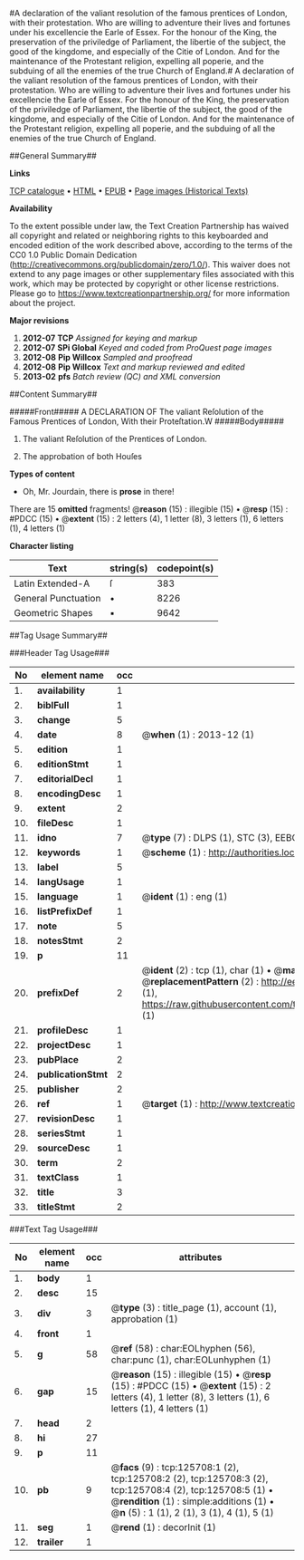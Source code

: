 #A declaration of the valiant resolution of the famous prentices of London, with their protestation. Who are willing to adventure their lives and fortunes under his excellencie the Earle of Essex. For the honour of the King, the preservation of the priviledge of Parliament, the libertie of the subject, the good of the kingdome, and especially of the Citie of London. And for the maintenance of the Protestant religion, expelling all poperie, and the subduing of all the enemies of the true Church of England.#
A declaration of the valiant resolution of the famous prentices of London, with their protestation. Who are willing to adventure their lives and fortunes under his excellencie the Earle of Essex. For the honour of the King, the preservation of the priviledge of Parliament, the libertie of the subject, the good of the kingdome, and especially of the Citie of London. And for the maintenance of the Protestant religion, expelling all poperie, and the subduing of all the enemies of the true Church of England.

##General Summary##

**Links**

[TCP catalogue](http://www.ota.ox.ac.uk/tcp/)  • 
[HTML](http://tei.it.ox.ac.uk/tcp/Texts-HTML/free/A82/A82240.html)  • 
[EPUB](http://tei.it.ox.ac.uk/tcp/Texts-EPUB/free/A82/A82240.epub) • 
[Page images (Historical Texts)](https://historicaltexts.jisc.ac.uk/eebo-99873245e)

**Availability**

To the extent possible under law, the Text Creation Partnership has waived all copyright and related or neighboring rights to this keyboarded and encoded edition of the work described above, according to the terms of the CC0 1.0 Public Domain Dedication (http://creativecommons.org/publicdomain/zero/1.0/). This waiver does not extend to any page images or other supplementary files associated with this work, which may be protected by copyright or other license restrictions. Please go to https://www.textcreationpartnership.org/ for more information about the project.

**Major revisions**

1. __2012-07__ __TCP__ *Assigned for keying and markup*
1. __2012-07__ __SPi Global__ *Keyed and coded from ProQuest page images*
1. __2012-08__ __Pip Willcox__ *Sampled and proofread*
1. __2012-08__ __Pip Willcox__ *Text and markup reviewed and edited*
1. __2013-02__ __pfs__ *Batch review (QC) and XML conversion*

##Content Summary##

#####Front#####
A DECLARATION OF The valiant Reſolution of the Famous Prentices of London, With their Proteſtation.W
#####Body#####

1. The valiant Reſolution of the Prentices of London.

1. The approbation of both Houſes

**Types of content**

  * Oh, Mr. Jourdain, there is **prose** in there!

There are 15 **omitted** fragments! 
 @__reason__ (15) : illegible (15)  •  @__resp__ (15) : #PDCC (15)  •  @__extent__ (15) : 2 letters (4), 1 letter (8), 3 letters (1), 6 letters (1), 4 letters (1)

**Character listing**


|Text|string(s)|codepoint(s)|
|---|---|---|
|Latin Extended-A|ſ|383|
|General Punctuation|•|8226|
|Geometric Shapes|▪|9642|

##Tag Usage Summary##

###Header Tag Usage###

|No|element name|occ|attributes|
|---|---|---|---|
|1.|__availability__|1||
|2.|__biblFull__|1||
|3.|__change__|5||
|4.|__date__|8| @__when__ (1) : 2013-12 (1)|
|5.|__edition__|1||
|6.|__editionStmt__|1||
|7.|__editorialDecl__|1||
|8.|__encodingDesc__|1||
|9.|__extent__|2||
|10.|__fileDesc__|1||
|11.|__idno__|7| @__type__ (7) : DLPS (1), STC (3), EEBO-CITATION (1), PROQUEST (1), VID (1)|
|12.|__keywords__|1| @__scheme__ (1) : http://authorities.loc.gov/ (1)|
|13.|__label__|5||
|14.|__langUsage__|1||
|15.|__language__|1| @__ident__ (1) : eng (1)|
|16.|__listPrefixDef__|1||
|17.|__note__|5||
|18.|__notesStmt__|2||
|19.|__p__|11||
|20.|__prefixDef__|2| @__ident__ (2) : tcp (1), char (1)  •  @__matchPattern__ (2) : ([0-9\-]+):([0-9IVX]+) (1), (.+) (1)  •  @__replacementPattern__ (2) : http://eebo.chadwyck.com/downloadtiff?vid=$1&page=$2 (1), https://raw.githubusercontent.com/textcreationpartnership/Texts/master/tcpchars.xml#$1 (1)|
|21.|__profileDesc__|1||
|22.|__projectDesc__|1||
|23.|__pubPlace__|2||
|24.|__publicationStmt__|2||
|25.|__publisher__|2||
|26.|__ref__|1| @__target__ (1) : http://www.textcreationpartnership.org/docs/. (1)|
|27.|__revisionDesc__|1||
|28.|__seriesStmt__|1||
|29.|__sourceDesc__|1||
|30.|__term__|2||
|31.|__textClass__|1||
|32.|__title__|3||
|33.|__titleStmt__|2||


###Text Tag Usage###

|No|element name|occ|attributes|
|---|---|---|---|
|1.|__body__|1||
|2.|__desc__|15||
|3.|__div__|3| @__type__ (3) : title_page (1), account (1), approbation (1)|
|4.|__front__|1||
|5.|__g__|58| @__ref__ (58) : char:EOLhyphen (56), char:punc (1), char:EOLunhyphen (1)|
|6.|__gap__|15| @__reason__ (15) : illegible (15)  •  @__resp__ (15) : #PDCC (15)  •  @__extent__ (15) : 2 letters (4), 1 letter (8), 3 letters (1), 6 letters (1), 4 letters (1)|
|7.|__head__|2||
|8.|__hi__|27||
|9.|__p__|11||
|10.|__pb__|9| @__facs__ (9) : tcp:125708:1 (2), tcp:125708:2 (2), tcp:125708:3 (2), tcp:125708:4 (2), tcp:125708:5 (1)  •  @__rendition__ (1) : simple:additions (1)  •  @__n__ (5) : 1 (1), 2 (1), 3 (1), 4 (1), 5 (1)|
|11.|__seg__|1| @__rend__ (1) : decorInit (1)|
|12.|__trailer__|1||

